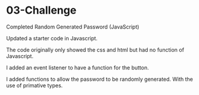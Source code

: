 # 03-Challenge
Completed Random Generated Password (JavaScript)

Updated a starter code in Javascript. 

The code originally only showed the css and html but had no function of Javascript. 

I added an event listener to have a function for the button. 

I added functions to allow the password to be randomly generated. 
With the use of primative types.
